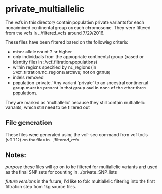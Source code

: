 # private_multiallelic

The vcfs in this directory contain population private variants for each nonadmixed continental group on each chromosome.  They were filtered from the vcfs in ../filtered_vcfs around 7/29/2016.

These files have been filtered based on the following criteria:
 - minor allele count 2 or higher
 - only individuals from the appropriate continental group (based on identity files in :/vcf_filtration/populations)
 - within regions specified by nc_regions (in :/vcf_filtration/nc_regions/archive; not on github)
 - indels removed
 - population 'private.' Any variant 'private' to an ancestral continental group must be present in that group and in none of the other three populations.

They are marked as 'multiallelic' because they still contain multiallelic variants, which still need to be filtered out.

## File generation

These files were generated using the vcf-isec command from vcf tools (v0.1.12) on the files in ../filtered_vcfs

## Notes:

*purpose* these files will go on to be filtered for multiallelic variants and used as the final SNP sets for counting in ../private_SNP_lists

*future versions* in the future, I'd like to fold multiallelic filtering into the first filtration step from 1kg source files.